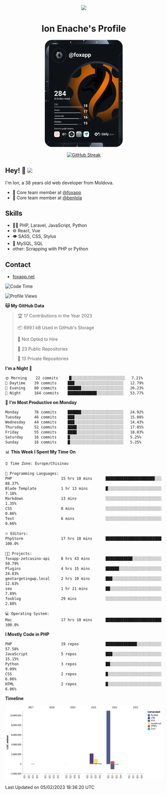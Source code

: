 <div id="header" align="center">
  <img src="https://media.giphy.com/media/M9gbBd9nbDrOTu1Mqx/giphy.gif" width="100"/>
	<h1>Ion Enache's Profile</h1>
</div>
<div align="center">
	<a href="https://app.daily.dev/foxapp"><img src="https://github.com/foxapp/foxapp/blob/master/devcard.svg" width="250" alt="Ion Enache's Dev Card"/></a>
</div>


<div align="center">
	
[![GitHub Streak](http://github-readme-streak-stats.herokuapp.com?user=foxapp&hide_border=true&date_format=M%20j%5B%2C%20Y%5D)](https://git.io/streak-stats)
	
</div>


## Hey! 👋 <img src="https://media.giphy.com/media/hvRJCLFzcasrR4ia7z/giphy.gif" width="30px"/>
I'm Ion, a 38 years old web developer from Moldova.


- 👥 Core team member at [@foxapp](https://github.com/foxapp)
- 👥 Core team member at [@benlola](https://github.com/benlola)

## Skills
- 👨‍💻 PHP, Laravel, JavaScript, Python
- ⚙️ React, Vue
- 👁️ SASS, CSS, Stylus
- 💽 MySQL, SQL
- other: Scrapping with PHP or Python

## Contact
- [foxapp.net](https://www.foxapp.net)

<!--START_SECTION:waka-->
![Code Time](http://img.shields.io/badge/Code%20Time-1%2C200%20hrs%202%20mins-blue)

![Profile Views](http://img.shields.io/badge/Profile%20Views-0-blue)

**🐱 My GitHub Data** 

> 🏆 17 Contributions in the Year 2023
 > 
> 📦 699.1 kB Used in GitHub's Storage 
 > 
> 🚫 Not Opted to Hire
 > 
> 📜 23 Public Repositories 
 > 
> 🔑 13 Private Repositories  
 > 
**I'm a Night 🦉** 

```text
🌞 Morning    22 commits     █░░░░░░░░░░░░░░░░░░░░░░░░   7.21% 
🌆 Daytime    39 commits     ███░░░░░░░░░░░░░░░░░░░░░░   12.79% 
🌃 Evening    80 commits     ██████░░░░░░░░░░░░░░░░░░░   26.23% 
🌙 Night      164 commits    █████████████░░░░░░░░░░░░   53.77%

```
📅 **I'm Most Productive on Monday** 

```text
Monday       76 commits     ██████░░░░░░░░░░░░░░░░░░░   24.92% 
Tuesday      46 commits     ███░░░░░░░░░░░░░░░░░░░░░░   15.08% 
Wednesday    44 commits     ███░░░░░░░░░░░░░░░░░░░░░░   14.43% 
Thursday     52 commits     ████░░░░░░░░░░░░░░░░░░░░░   17.05% 
Friday       55 commits     ████░░░░░░░░░░░░░░░░░░░░░   18.03% 
Saturday     16 commits     █░░░░░░░░░░░░░░░░░░░░░░░░   5.25% 
Sunday       16 commits     █░░░░░░░░░░░░░░░░░░░░░░░░   5.25%

```


📊 **This Week I Spent My Time On** 

```text
⌚︎ Time Zone: Europe/Chisinau

💬 Programming Languages: 
PHP                      15 hrs 10 mins      ██████████████████████░░░   88.37% 
Blade Template           1 hr 13 mins        █░░░░░░░░░░░░░░░░░░░░░░░░   7.18% 
Markdown                 13 mins             ░░░░░░░░░░░░░░░░░░░░░░░░░   1.35% 
CSS                      8 mins              ░░░░░░░░░░░░░░░░░░░░░░░░░   0.86% 
Text                     6 mins              ░░░░░░░░░░░░░░░░░░░░░░░░░   0.66%

🔥 Editors: 
PhpStorm                 17 hrs 10 mins      █████████████████████████   100.0%

🐱‍💻 Projects: 
foxapp-zetcasino-api     8 hrs 43 mins       ████████████░░░░░░░░░░░░░   50.79% 
Plugins                  4 hrs 15 mins       ██████░░░░░░░░░░░░░░░░░░░   24.83% 
geotargetingwp.local     2 hrs 10 mins       ███░░░░░░░░░░░░░░░░░░░░░░   12.63% 
seo                      1 hr 21 mins        ██░░░░░░░░░░░░░░░░░░░░░░░   7.89% 
foxblog                  29 mins             ░░░░░░░░░░░░░░░░░░░░░░░░░   2.88%

💻 Operating System: 
Mac                      17 hrs 10 mins      █████████████████████████   100.0%

```

**I Mostly Code in PHP** 

```text
PHP                      19 repos            ██████████████░░░░░░░░░░░   57.58% 
JavaScript               5 repos             ███░░░░░░░░░░░░░░░░░░░░░░   15.15% 
Python                   3 repos             ██░░░░░░░░░░░░░░░░░░░░░░░   9.09% 
CSS                      2 repos             █░░░░░░░░░░░░░░░░░░░░░░░░   6.06% 
HTML                     2 repos             █░░░░░░░░░░░░░░░░░░░░░░░░   6.06%

```


**Timeline**

![Chart not found](https://raw.githubusercontent.com/foxapp/foxapp/master/charts/bar_graph.png) 


 Last Updated on 05/02/2023 18:36:20 UTC
<!--END_SECTION:waka-->
